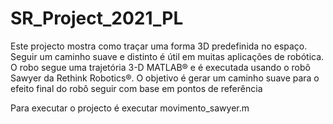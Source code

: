 # SR_Project_2021_PL
Este projecto mostra como traçar uma forma 3D predefinida no espaço. 
Seguir um caminho suave e distinto é útil em muitas aplicações de robótica. 
O robo segue uma trajetória 3-D
MATLAB® e é executada usando o robô Sawyer da Rethink Robotics®. 
O objetivo é gerar um caminho suave para o efeito final do robô seguir com base em pontos de referência 

Para executar o projecto é executar movimento_sawyer.m
